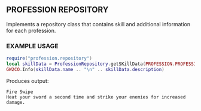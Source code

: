 ## PROFESSION REPOSITORY

Implements a repository class that contains skill and additional information for each profession.

### EXAMPLE USAGE
```lua
require("profession.repository")
local skillData = ProfessionRepository.getSKillData(PROFESSION.PROFESSION_ELEMENTALIST, 40326)
GW2CO.Info(skillData.name .. "\n" .. skillData.description)
```

Produces output: 
```
Fire Swipe
Heat your sword a second time and strike your enemies for increased damage.
```
